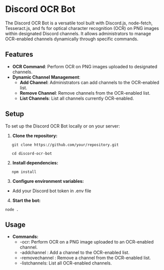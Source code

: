 # Discord OCR Bot

The Discord OCR Bot is a versatile tool built with Discord.js, node-fetch, Tesseract.js, and fs for optical character recognition (OCR) on PNG images within designated Discord channels. It allows administrators to manage OCR-enabled channels dynamically through specific commands.

## Features

- **OCR Command**: Perform OCR on PNG images uploaded to designated channels.
- **Dynamic Channel Management**:
  - **Add Channel**: Administrators can add channels to the OCR-enabled list.
  - **Remove Channel**: Remove channels from the OCR-enabled list.
  - **List Channels**: List all channels currently OCR-enabled.

## Setup

To set up the Discord OCR Bot locally or on your server:

1. **Clone the repository:**

```
   git clone https://github.com/your/repository.git
```
```
   cd discord-ocr-bot
```

2. **Install dependencies:**

```
   npm install
```

3. **Configure environment variables:**
  - Add your Discord bot token in .env file

4. **Start the bot:**
```
node .
```

## Usage
- **Commands:**
  - -ocr: Perform OCR on a PNG image uploaded to an OCR-enabled channel.
  - -addchannel <channelId>: Add a channel to the OCR-enabled list.
  - -removechannel <channelId>: Remove a channel from the OCR-enabled list.
  - -listchannels: List all OCR-enabled channels.
